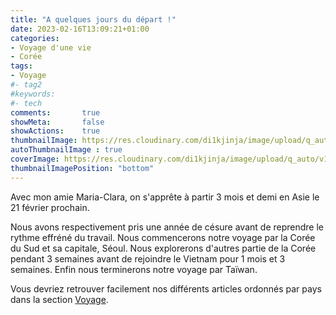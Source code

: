 ```yaml
---
title: "A quelques jours du départ !"
date: 2023-02-16T13:09:21+01:00
categories:
- Voyage d'une vie
- Corée
tags:
- Voyage
#- tag2
#keywords:
#- tech
comments:       true
showMeta:       false
showActions:    true
thumbnailImage: https://res.cloudinary.com/di1kjinja/image/upload/q_auto/v1676711662/bagage.jpg
autoThumbnailImage : true
coverImage: https://res.cloudinary.com/di1kjinja/image/upload/q_auto/v1676711662/bagage.jpg
thumbnailImagePosition: "bottom"
---
```


Avec mon amie Maria-Clara, on s'apprête à partir 3 mois et demi en Asie le 21 février prochain. 

Nous avons respectivement pris une année de césure avant de reprendre le rythme effréné du travail. 
Nous commencerons notre voyage par la Corée du Sud et sa capitale, Séoul. Nous explorerons d'autres partie de la Corée pendant 3 semaines avant de rejoindre le Vietnam pour 1 mois et 3 semaines. Enfin nous terminerons notre voyage par Taïwan.  

Vous devriez retrouver facilement nos différents articles ordonnés par pays dans la section [Voyage](/page/voyage/).
